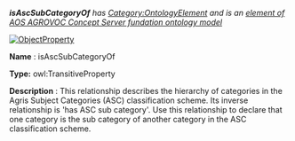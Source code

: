 ___isAscSubCategoryOf__ 
 has
 [Category:OntologyElement](../../Category/OntologyElement "Category:OntologyElement") 
 and is an
 [element of](../../Property/ElementOf "Property:ElementOf") 
[AOS AGROVOC Concept Server fundation ontology model](../../Submissions/AOS_AGROVOC_Concept_Server_fundation_ontology_model "Submissions:AOS AGROVOC Concept Server fundation ontology model")_




  





[![ObjectProperty](../../images/thumb/c/c3/ObjectProperty.gif/45px-ObjectProperty.gif)](../../Image/ObjectProperty.gif "ObjectProperty")


__Name__ 
 : isAscSubCategoryOf
 



__Type:__ 
 owl:TransitiveProperty
 



__Description__ 
 : This relationship describes the hierarchy of categories in the Agris Subject Categories (ASC) classification scheme. Its inverse relationship is 'has ASC sub category'. Use this relationship to declare that one category is the sub category of another category in the ASC classification scheme.